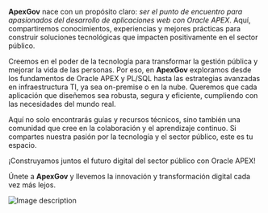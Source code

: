 **ApexGov** nace con un propósito claro: _ser el punto de encuentro para apasionados del desarrollo de aplicaciones web con Oracle APEX_. Aquí, compartiremos conocimientos, experiencias y mejores prácticas para construir soluciones tecnológicas que impacten positivamente en el sector público.

Creemos en el poder de la tecnología para transformar la gestión pública y mejorar la vida de las personas. Por eso, en **ApexGov** exploramos desde los fundamentos de Oracle APEX y PL/SQL hasta las estrategias avanzadas en infraestructura TI, ya sea on-premise o en la nube. Queremos que cada aplicación que diseñemos sea robusta, segura y eficiente, cumpliendo con las necesidades del mundo real.

Aquí no solo encontrarás guías y recursos técnicos, sino también una comunidad que cree en la colaboración y el aprendizaje continuo. Si compartes nuestra pasión por la tecnología y el sector público, este es tu espacio.

¡Construyamos juntos el futuro digital del sector público con Oracle APEX! 

Únete a **ApexGov** y llevemos la innovación y transformación digital cada vez más lejos. 


![Image description](https://dev-to-uploads.s3.amazonaws.com/uploads/articles/3g37ilhdp4lwau8qgkgc.png)